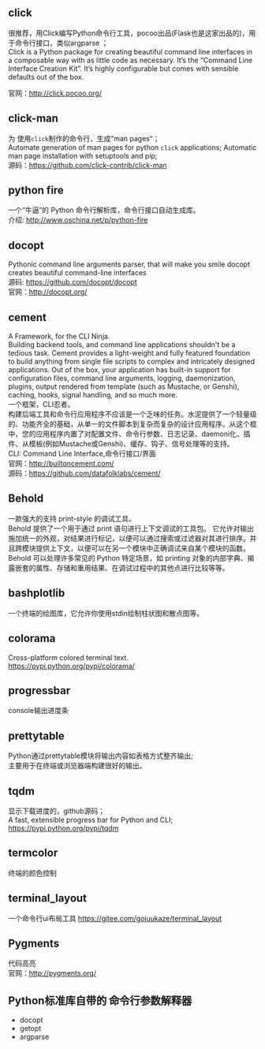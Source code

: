 



## click
很推荐，用Click编写Python命令行工具，pocoo出品(Flask也是这家出品的)，用于命令行接口，类似argparse ；  
Click is a Python package for creating beautiful command line interfaces in a composable way with as little code as necessary. It’s the “Command Line Interface Creation Kit”. It’s highly configurable but comes with sensible defaults out of the box.   

官网：<http://click.pocoo.org/>


## click-man
为 使用`click`制作的命令行，生成“man pages”；   
Automate generation of man pages for python `click` applications;
Automatic man page installation with setuptools and pip;  
源码：<https://github.com/click-contrib/click-man>


## python fire
一个“牛逼”的 Python 命令行解析库，命令行接口自动生成库。    
介绍: <http://www.oschina.net/p/python-fire>

## docopt
Pythonic command line arguments parser, that will make you smile
docopt creates beautiful command-line interfaces  
源码: <https://github.com/docopt/docopt>  
官网：<http://docopt.org/>    

## cement
A Framework, for the CLI Ninja.  
Building backend tools, and command line applications shouldn't be a tedious task. Cement provides a light-weight and fully featured foundation to build anything from single file scripts to complex and intricately designed applications. Out of the box, your application has built-in support for configuration files, command line arguments, logging, daemonization, plugins, output rendered from template (such as Mustache, or Genshi), caching, hooks, signal handling, and so much more.  
一个框架，CLI忍者。  
构建后端工具和命令行应用程序不应该是一个乏味的任务。水泥提供了一个轻量级的、功能齐全的基础，从单一的文件脚本到复杂而复杂的设计应用程序。从这个框中，您的应用程序内置了对配置文件、命令行参数、日志记录、daemoni化、插件、从模板(例如Mustache或Genshi)、缓存、钩子、信号处理等的支持。  
CLI: Command Line Interface,命令行接口/界面  
官网：<http://builtoncement.com/>  
源码：<https://github.com/datafolklabs/cement/>  

## Behold
一款强大的支持 print-style 的调试工具。  
Behold 提供了一个用于通过 print 语句进行上下文调试的工具包。 它允许对输出施加统一的外观，对结果进行标记，以便可以通过搜索或过滤器对其进行排序。并且跨模块提供上下文，以便可以在另一个模块中正确调试来自某个模块的函数。Behold 可以处理许多常见的 Python 特定场景，如 printing 对象的内部字典、揭露嵌套的属性、存储和重用结果、在调试过程中的其他点进行比较等等。

## bashplotlib
一个终端的绘图库，它允许你使用stdin绘制柱状图和散点图等。 

## colorama 
Cross-platform colored terminal text.   
<https://pypi.python.org/pypi/colorama/>

## progressbar
console输出进度条

## prettytable 
Python通过prettytable模块将输出内容如表格方式整齐输出;  
主要用于在终端或浏览器端构建很好的输出。  

## tqdm
显示下载进度的，github源码；  
A fast, extensible progress bar for Python and CLI;  
<https://pypi.python.org/pypi/tqdm>

## termcolor
终端的颜色控制

## terminal_layout
一个命令行ui布局工具 
<https://gitee.com/gojuukaze/terminal_layout>

## Pygments
代码高亮  
官网：<http://pygments.org/>

## Python标准库自带的 命令行参数解释器

* docopt
* getopt
* argparse